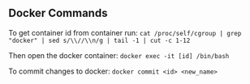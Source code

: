 ## Docker Commands

To get container id from container run: ```cat /proc/self/cgroup | grep "docker" | sed s/\\//\\n/g | tail -1 | cut -c 1-12```

Then open the docker container: ``` docker exec -it [id] /bin/bash ```

To commit changes to docker: ``` docker commit <id> <new_name> ```